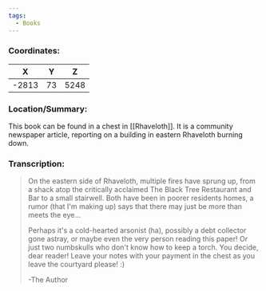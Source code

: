 ```yaml
---
tags:
  - Books
---
```


### Coordinates:
| **X** | **Y**| **Z** |
|:-----:|:----:|:-----:|
|-2813 |73   |5248  |

### Location/Summary:
This book can be found in a chest in [[Rhaveloth]]. It is a community newspaper article, reporting on a building in eastern Rhaveloth burning down.

### Transcription:
> On the eastern side of Rhaveloth, multiple fires have sprung up, from a shack atop the critically acclaimed The Black Tree Restaurant and Bar to a small stairwell. Both have been in poorer residents homes, a rumor (that I'm making up) says that there may just be more than meets the eye...
>
> Perhaps it's a cold-hearted arsonist (ha), possibly a debt collector gone astray, or maybe even the very person reading this paper! Or just two numbskulls who don't know how to keep a torch. You decide, dear reader! Leave your notes with your payment in the chest as you leave the courtyard please! :)
>
> -The Author

